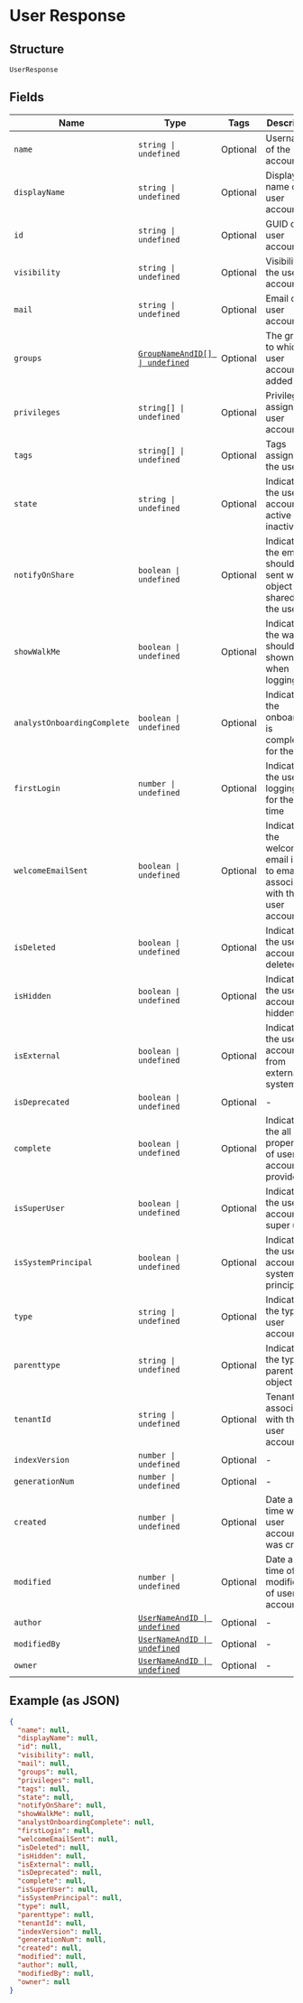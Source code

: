 
# User Response

## Structure

`UserResponse`

## Fields

| Name | Type | Tags | Description |
|  --- | --- | --- | --- |
| `name` | `string \| undefined` | Optional | Username of the user account |
| `displayName` | `string \| undefined` | Optional | Display name of the user account |
| `id` | `string \| undefined` | Optional | GUID of the user account |
| `visibility` | `string \| undefined` | Optional | Visibility of the user account |
| `mail` | `string \| undefined` | Optional | Email of the user account |
| `groups` | [`GroupNameAndID[] \| undefined`](/doc/models/group-name-and-id.md) | Optional | The groups to which user account is added |
| `privileges` | `string[] \| undefined` | Optional | Privileges assigned to user account |
| `tags` | `string[] \| undefined` | Optional | Tags assigned to the user |
| `state` | `string \| undefined` | Optional | Indicates if the user account is active or inactive |
| `notifyOnShare` | `boolean \| undefined` | Optional | Indicates if the email should be sent when object is shared with the user |
| `showWalkMe` | `boolean \| undefined` | Optional | Indicates if the walk me should be shown when logging in |
| `analystOnboardingComplete` | `boolean \| undefined` | Optional | Indicates if the onboarding is completed for the user |
| `firstLogin` | `number \| undefined` | Optional | Indicates if the use is logging in for the first time |
| `welcomeEmailSent` | `boolean \| undefined` | Optional | Indicates if the welcome email is sent to email associated with the user account |
| `isDeleted` | `boolean \| undefined` | Optional | Indicates if the user account is deleted |
| `isHidden` | `boolean \| undefined` | Optional | Indicates if the user account is hidden |
| `isExternal` | `boolean \| undefined` | Optional | Indicates if the user account is from external system |
| `isDeprecated` | `boolean \| undefined` | Optional | - |
| `complete` | `boolean \| undefined` | Optional | Indicates if the all the properties of user account is provided |
| `isSuperUser` | `boolean \| undefined` | Optional | Indicates if the user account is super user |
| `isSystemPrincipal` | `boolean \| undefined` | Optional | Indicates if the user account is system principal |
| `type` | `string \| undefined` | Optional | Indicates the type of user account |
| `parenttype` | `string \| undefined` | Optional | Indicates the type of parent object |
| `tenantId` | `string \| undefined` | Optional | Tenant id associated with the user account |
| `indexVersion` | `number \| undefined` | Optional | - |
| `generationNum` | `number \| undefined` | Optional | - |
| `created` | `number \| undefined` | Optional | Date and time when user account was created |
| `modified` | `number \| undefined` | Optional | Date and time of last modification of user account |
| `author` | [`UserNameAndID \| undefined`](/doc/models/user-name-and-id.md) | Optional | - |
| `modifiedBy` | [`UserNameAndID \| undefined`](/doc/models/user-name-and-id.md) | Optional | - |
| `owner` | [`UserNameAndID \| undefined`](/doc/models/user-name-and-id.md) | Optional | - |

## Example (as JSON)

```json
{
  "name": null,
  "displayName": null,
  "id": null,
  "visibility": null,
  "mail": null,
  "groups": null,
  "privileges": null,
  "tags": null,
  "state": null,
  "notifyOnShare": null,
  "showWalkMe": null,
  "analystOnboardingComplete": null,
  "firstLogin": null,
  "welcomeEmailSent": null,
  "isDeleted": null,
  "isHidden": null,
  "isExternal": null,
  "isDeprecated": null,
  "complete": null,
  "isSuperUser": null,
  "isSystemPrincipal": null,
  "type": null,
  "parenttype": null,
  "tenantId": null,
  "indexVersion": null,
  "generationNum": null,
  "created": null,
  "modified": null,
  "author": null,
  "modifiedBy": null,
  "owner": null
}
```

